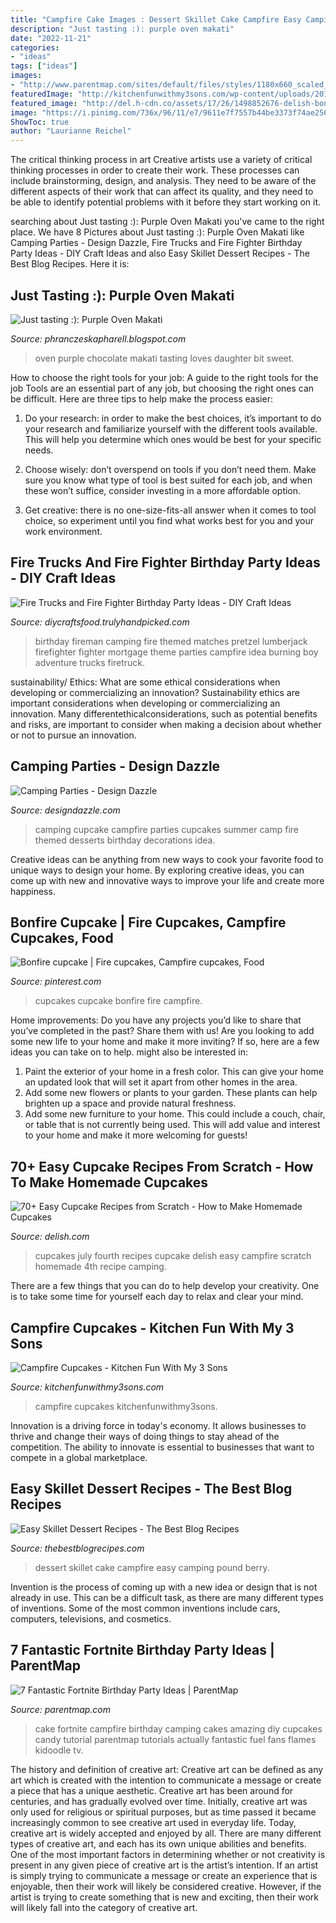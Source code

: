 ```yaml
---
title: "Campfire Cake Images : Dessert Skillet Cake Campfire Easy Camping Pound Berry"
description: "Just tasting :): purple oven makati"
date: "2022-11-21"
categories:
- "ideas"
tags: ["ideas"]
images:
- "http://www.parentmap.com/sites/default/files/styles/1180x660_scaled_cropped/public/2018-08/campfirecake_900_0.jpg?itok=1oBQriG5"
featuredImage: "http://kitchenfunwithmy3sons.com/wp-content/uploads/2017/08/campfire-cupcakes-4-1.jpg"
featured_image: "http://del.h-cdn.co/assets/17/26/1498852676-delish-bonfire-cupcakes-pinterest-1.jpg"
image: "https://i.pinimg.com/736x/96/11/e7/9611e7f7557b44be3373f74ae256635c--camp-fire-fire-fire.jpg"
ShowToc: true
author: "Laurianne Reichel"
---
```



The critical thinking process in art
Creative artists use a variety of critical thinking processes in order to create their work. These processes can include brainstorming, design, and analysis. They need to be aware of the different aspects of their work that can affect its quality, and they need to be able to identify potential problems with it before they start working on it.

	

		
searching about Just tasting :): Purple Oven Makati you've came to the right place. We have 8 Pictures about Just tasting :): Purple Oven Makati like Camping Parties - Design Dazzle, Fire Trucks and Fire Fighter Birthday Party Ideas - DIY Craft Ideas and also Easy Skillet Dessert Recipes - The Best Blog Recipes. Here it is:
		
    
## Just Tasting :): Purple Oven Makati

<img loading=lazy src="http://2.bp.blogspot.com/-PN5bz820MVM/UZoyekJG_tI/AAAAAAAAAYI/J3Taf6XvWEs/s1600/DSC_0151.JPG" onerror="this.onerror=null;this.src='https://tse1.mm.bing.net/th?id=OIP.ZrOH_RFrQQ7uJ0cJ8nnM8AHaE-&amp;pid=15.1';" alt="Just tasting :): Purple Oven Makati">

_Source: phranczeskapharell.blogspot.com_

>oven purple chocolate makati tasting loves daughter bit sweet. 

	

How to choose the right tools for your job: A guide to the right tools for the job
Tools are an essential part of any job, but choosing the right ones can be difficult. Here are three tips to help make the process easier:
1. Do your research: in order to make the best choices, it’s important to do your research and familiarize yourself with the different tools available. This will help you determine which ones would be best for your specific needs.

2. Choose wisely: don’t overspend on tools if you don’t need them. Make sure you know what type of tool is best suited for each job, and when these won’t suffice, consider investing in a more affordable option.

3. Get creative: there is no one-size-fits-all answer when it comes to tool choice, so experiment until you find what works best for you and your work environment.

    
## Fire Trucks And Fire Fighter Birthday Party Ideas - DIY Craft Ideas

<img loading=lazy src="http://diycraftsfood.trulyhandpicked.com/wp-content/uploads/2016/06/Fireman-Birthday-party_mx.jpg" onerror="this.onerror=null;this.src='https://tse4.mm.bing.net/th?id=OIP.xDMNHfNbns7LRLPoV-qOygHaLH&amp;pid=15.1';" alt="Fire Trucks and Fire Fighter Birthday Party Ideas - DIY Craft Ideas">

_Source: diycraftsfood.trulyhandpicked.com_

>birthday fireman camping fire themed matches pretzel lumberjack firefighter fighter mortgage theme parties campfire idea burning boy adventure trucks firetruck. 

	

sustainability/ Ethics: What are some ethical considerations when developing or commercializing an innovation?
Sustainability ethics are important considerations when developing or commercializing an innovation. Many differentethicalconsiderations, such as potential benefits and risks, are important to consider when making a decision about whether or not to pursue an innovation.

    
## Camping Parties - Design Dazzle

<img loading=lazy src="http://www.designdazzle.com/wp-content/uploads/2015/08/campfire_cupcake-600x837.jpg" onerror="this.onerror=null;this.src='https://tse1.mm.bing.net/th?id=OIP.WNdYRRq2TcdHJCmgU7325wHaKV&amp;pid=15.1';" alt="Camping Parties - Design Dazzle">

_Source: designdazzle.com_

>camping cupcake campfire parties cupcakes summer camp fire themed desserts birthday decorations idea. 

	

Creative ideas can be anything from new ways to cook your favorite food to unique ways to design your home. By exploring creative ideas, you can come up with new and innovative ways to improve your life and create more happiness.

    
## Bonfire Cupcake | Fire Cupcakes, Campfire Cupcakes, Food

<img loading=lazy src="https://i.pinimg.com/736x/96/11/e7/9611e7f7557b44be3373f74ae256635c--camp-fire-fire-fire.jpg" onerror="this.onerror=null;this.src='https://tse2.mm.bing.net/th?id=OIP.qtDhcTjLRtDen7rz_f1EFAHaLH&amp;pid=15.1';" alt="Bonfire cupcake | Fire cupcakes, Campfire cupcakes, Food">

_Source: pinterest.com_

>cupcakes cupcake bonfire fire campfire. 

	

Home improvements: Do you have any projects you’d like to share that you’ve completed in the past? Share them with us!
Are you looking to add some new life to your home and make it more inviting? If so, here are a few ideas you can take on to help. might also be interested in: 
1. Paint the exterior of your home in a fresh color. This can give your home an updated look that will set it apart from other homes in the area. 
2. Add some new flowers or plants to your garden. These plants can help brighten up a space and provide natural freshness. 
3. Add some new furniture to your home. This could include a couch, chair, or table that is not currently being used. This will add value and interest to your home and make it more welcoming for guests!

    
## 70+ Easy Cupcake Recipes From Scratch - How To Make Homemade Cupcakes

<img loading=lazy src="http://del.h-cdn.co/assets/17/26/1498852676-delish-bonfire-cupcakes-pinterest-1.jpg" onerror="this.onerror=null;this.src='https://tse4.mm.bing.net/th?id=OIP.9oDOrTCsgMwwelyaBMLhSwHaLG&amp;pid=15.1';" alt="70+ Easy Cupcake Recipes from Scratch - How to Make Homemade Cupcakes">

_Source: delish.com_

>cupcakes july fourth recipes cupcake delish easy campfire scratch homemade 4th recipe camping. 

	

There are a few things that you can do to help develop your creativity. One is to take some time for yourself each day to relax and clear your mind.

    
## Campfire Cupcakes - Kitchen Fun With My 3 Sons

<img loading=lazy src="http://kitchenfunwithmy3sons.com/wp-content/uploads/2017/08/campfire-cupcakes-4-1.jpg" onerror="this.onerror=null;this.src='https://tse2.mm.bing.net/th?id=OIP.WUF4n9y6fq9PTOgkBfXDFgHaJ6&amp;pid=15.1';" alt="Campfire Cupcakes - Kitchen Fun With My 3 Sons">

_Source: kitchenfunwithmy3sons.com_

>campfire cupcakes kitchenfunwithmy3sons. 

	

Innovation is a driving force in today's economy. It allows businesses to thrive and change their ways of doing things to stay ahead of the competition. The ability to innovate is essential to businesses that want to compete in a global marketplace.

    
## Easy Skillet Dessert Recipes - The Best Blog Recipes

<img loading=lazy src="http://thebestblogrecipes.com/wp-content/uploads/2018/08/11.-POUND-CAKE-AND-BERRY-CAMPFIRE-SKILLET-DESSERT-min.jpg" onerror="this.onerror=null;this.src='https://tse3.mm.bing.net/th?id=OIP.Zc0faUAI2ny9_cpVBdXbmQHaLH&amp;pid=15.1';" alt="Easy Skillet Dessert Recipes - The Best Blog Recipes">

_Source: thebestblogrecipes.com_

>dessert skillet cake campfire easy camping pound berry. 

	

Invention is the process of coming up with a new idea or design that is not already in use. This can be a difficult task, as there are many different types of inventions. Some of the most common inventions include cars, computers, televisions, and cosmetics.

    
## 7 Fantastic Fortnite Birthday Party Ideas | ParentMap

<img loading=lazy src="http://www.parentmap.com/sites/default/files/styles/1180x660_scaled_cropped/public/2018-08/campfirecake_900_0.jpg?itok=1oBQriG5" onerror="this.onerror=null;this.src='https://tse2.mm.bing.net/th?id=OIP.XA094I0s4ZQSYSUmQ-9v2gHaEJ&amp;pid=15.1';" alt="7 Fantastic Fortnite Birthday Party Ideas | ParentMap">

_Source: parentmap.com_

>cake fortnite campfire birthday camping cakes amazing diy cupcakes candy tutorial parentmap tutorials actually fantastic fuel fans flames kidoodle tv. 

	

The history and definition of creative art: Creative art can be defined as any art which is created with the intention to communicate a message or create a piece that has a unique aesthetic.
Creative art has been around for centuries, and has gradually evolved over time. Initially, creative art was only used for religious or spiritual purposes, but as time passed it became increasingly common to see creative art used in everyday life. Today, creative art is widely accepted and enjoyed by all. There are many different types of creative art, and each has its own unique abilities and benefits.
One of the most important factors in determining whether or not creativity is present in any given piece of creative art is the artist’s intention. If an artist is simply trying to communicate a message or create an experience that is enjoyable, then their work will likely be considered creative. However, if the artist is trying to create something that is new and exciting, then their work will likely fall into the category of creative art.

